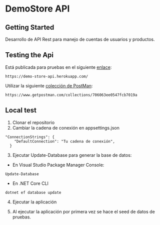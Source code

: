 # DemoStore API

## Getting Started

Desarrollo de API Rest para manejo de cuentas de usuarios y productos.

## Testing the Api

Está publicada para pruebas en el siguiente [enlace](https://demo-store-api.herokuapp.com):
```
https://demo-store-api.herokuapp.com/
```

Utilizar la siguiente [colección de PostMan](https://www.getpostman.com/collections/706063ee0547fcb7019a):
```
https://www.getpostman.com/collections/706063ee0547fcb7019a
```

## Local test

1. Clonar el repositorio
2. Cambiar la cadena de conexión en appsettings.json
```
"ConnectionStrings": {
    "DefaultConnection": "Tu cadena de conexión",   
  }
```

3. Ejecutar Update-Database para generar la base de datos:
  - En Visual Studio Package Manager Console:
  ```
  Update-Database
  ```
  - En .NET Core CLI
  ```
  dotnet ef database update
  ```
  
  4. Ejecutar la aplicación 
  
  5. Al ejecutar la aplicación por primera vez se hace el seed de datos de pruebas.
  
  
